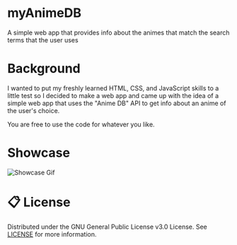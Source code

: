 # myAnimeDB

A simple web app that provides info about the animes that match the search terms that the user uses

# Background
I wanted to put my freshly learned HTML, CSS, and JavaScript skills to a little test
so I decided to make a web app and came up with the idea of a simple web app
that uses the "Anime DB" API to get info about an anime of the user's choice.

You are free to use the code for whatever you like.

# Showcase
![Showcase Gif](https://github.com/ofek150/myAnimeDB/blob/master/myAnimeDB.gif)

# 📋 License
Distributed under the GNU General Public License v3.0 License. See [LICENSE](https://github.com/ofek150/myAnimeDB/blob/master/LICENSE.md) for more information.
